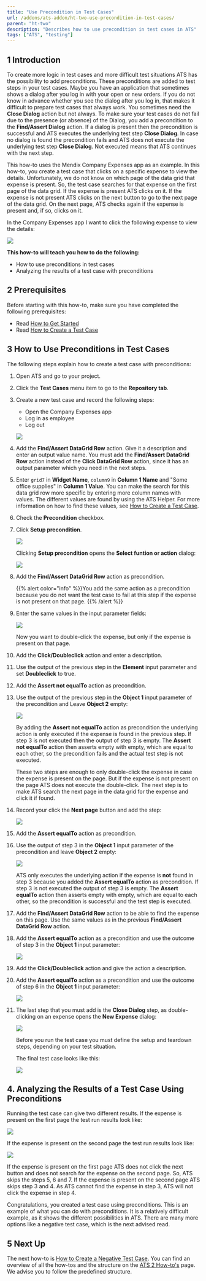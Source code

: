 ```yaml
---
title: "Use Precondition in Test Cases"
url: /addons/ats-addon/ht-two-use-precondition-in-test-cases/
parent: "ht-two"
description: "Describes how to use precondition in test cases in ATS"
tags: ["ATS", "testing"]
---
```


## 1 Introduction

To create more logic in test cases and more difficult test situations ATS has the possibility to add preconditions. These preconditions are added to test steps in your test cases. Maybe you have an application that sometimes shows a dialog after you log in with your open or new orders. If you do not know in advance whether you see the dialog after you log in, that makes it difficult to prepare test cases that always work. You sometimes need the **Close Dialog** action but not always. To make sure your test cases do not fail due to the presence (or absence) of the Dialog, you add a precondition to the **Find/Assert Dialog** action. If a dialog is present then the precondition is successful and ATS executes the underlying test step **Close Dialog**. In case no dialog is found the precondition fails and ATS does not execute the underlying test step **Close Dialog**. Not executed means that ATS continues with the next step.

This how-to uses the Mendix Company Expenses app as an example. In this how-to, you create a test case that clicks on a specific expense to view the details. Unfortunately, we do not know on which page of the data grid that expense is present. So, the test case searches for that expense on the first page of the data grid. If the expense is present ATS clicks on it. If the expense is not present ATS clicks on the next button to go to the next page of the data grid. On the next page, ATS checks again if the expense is present and, if so, clicks on it.  

In the Company Expenses app I want to click the following expense to view the details:

![](/attachments/addons/ats-addon/ht/ht-two/ht-two-use-precondition-in-test-cases/expense-to-click-on.png)

**This how-to will teach you how to do the following:**

* How to use preconditions in test cases
* Analyzing the results of a test case with preconditions

## 2 Prerequisites

Before starting with this how-to, make sure you have completed the following prerequisites:

* Read [How to Get Started](/addons/ats-addon/ht-two-getting-started/)
* Read [How to Create a Test Case](/addons/ats-addon/ht-two-create-a-test-case/)

## 3 How to Use Preconditions in Test Cases

The following steps explain how to create a test case with preconditions: 

1. Open ATS and go to your project.
2. Click the **Test Cases** menu item to go to the **Repository tab**.
3.  Create a new test case and record the following steps:
    * Open the Company Expenses app
    * Log in as employee
    * Log out

	![](/attachments/addons/ats-addon/ht/ht-two/ht-two-use-precondition-in-test-cases/beginning-of-test-case.png)

4. Add the **Find/Assert DataGrid Row** action. Give it a description and enter an output value name. You must add the **Find/Assert DataGrid Row** action instead of the **Click DataGrid Row** action, since it has an output parameter which you need in the next steps.
5. Enter `grid7` in **Widget Name**, `column9` in **Column 1 Name** and "Some office supplies" in **Column 1 Value**. You can make the search for this data grid row more specific by entering more column names with values. The different values are found by using the ATS Helper. For more information on how to find these values, see [How to Create a Test Case](/addons/ats-addon/ht-two-create-a-test-case/).
6. Check the **Precondition** checkbox.
7.  Click **Setup precondition**.

	![](/attachments/addons/ats-addon/ht/ht-two/ht-two-use-precondition-in-test-cases/find-datagrid-row.png)

	Clicking **Setup precondition** opens the **Select funtion or action** dialog:

	![](/attachments/addons/ats-addon/ht/ht-two/ht-two-use-precondition-in-test-cases/select-function-or-action.png)

8.  Add the **Find/Assert DataGrid Row** action as precondition. 

	{{% alert color="info" %}}You add the same action as a precondition because you do not want the test case to fail at this step if the expense is not present on that page.
	{{% /alert %}}

9.  Enter the same values in the input parameter fields:

	![](/attachments/addons/ats-addon/ht/ht-two/ht-two-use-precondition-in-test-cases/find-datagrid-row-precondition.png)

	Now you want to double-click the expense, but only if the expense is present on that page.

10. Add the **Click/Doubleclick** action and enter a description. 
11. Use the output of the previous step in the **Element** input parameter and set **Doubleclick** to true. 
11. Add the **Assert not equalTo** action as precondition.
12. Use the output of the previous step in the **Object 1** input parameter of the precondition and Leave **Object 2** empty:

	![](/attachments/addons/ats-addon/ht/ht-two/ht-two-use-precondition-in-test-cases/click-doubleclick-action.png)

	By adding the **Assert not equalTo** action as precondition the underlying action is only executed if the expense is found in the previous step. If step 3 is not executed then the output of step 3 is empty. The **Assert not equalTo** action then asserts empty with empty, which are equal to each other, so the precondition fails and the actual test step is not executed. 

	These two steps are enough to only double-click the expense in case the expense is present on the page. But if the expense is not present on the page ATS does not execute the double-click. The next step is to make ATS search the next page in the data grid for the expense and click it if found.

13. Record your click the **Next page** button and add the step:

	![](/attachments/addons/ats-addon/ht/ht-two/ht-two-use-precondition-in-test-cases/next-chunk.png)

14. Add the **Assert equalTo** action as precondition.
15. Use the output of step 3 in the **Object 1** input parameter of the precondition and leave **Object 2** empty: 

	![](/attachments/addons/ats-addon/ht/ht-two/ht-two-use-precondition-in-test-cases/click-widget-action.png)

	ATS only executes the underlying action if the expense is **not** found in step 3 because you added the **Assert equalTo** action as precondition. If step 3 is not executed the output of step 3 is empty. The **Assert equalTo** action then asserts empty with empty, which are equal to each other, so the precondition is successful and the test step is executed.

16. Add the **Find/Assert DataGrid Row** action to be able to find the expense on this page. Use the same values as in the previous **Find/Assert DataGrid Row** action.
17. Add the **Assert equalTo** action as a precondition and use the outcome of step 3 in the **Object 1** input parameter:

	![](/attachments/addons/ats-addon/ht/ht-two/ht-two-use-precondition-in-test-cases/find-expense-on-new-page.png)

18. Add the **Click/Doubleclick** action and give the action a description.
19. Add the **Assert equalTo** action as a precondition and use the outcome of step 6 in the **Object 1** input parameter:

	![](/attachments/addons/ats-addon/ht/ht-two/ht-two-use-precondition-in-test-cases/click-on-found-expense.png)

20. The last step that you must add is the **Close Dialog** step, as double-clicking on an expense opens the **New Expense** dialog:

	![](/attachments/addons/ats-addon/ht/ht-two/ht-two-use-precondition-in-test-cases/new-expense-dialog.png)

	Before you run the test case you must define the setup and teardown steps, depending on your test situation. 

	The final test case looks like this:

	![](/attachments/addons/ats-addon/ht/ht-two/ht-two-use-precondition-in-test-cases/setup-and-teardown.png)

## 4. Analyzing the Results of a Test Case Using Preconditions

Running the test case can give two different results. If the expense is present on the first page the test run results look like:

![](/attachments/addons/ats-addon/ht/ht-two/ht-two-use-precondition-in-test-cases/expense-on-first-page.png)

If the expense is present on the second page the test run results look like:

![](/attachments/addons/ats-addon/ht/ht-two/ht-two-use-precondition-in-test-cases/expense-on-second-page.png)

If the expense is present on the first page ATS does not click the next button and does not search for the expense on the second page. So, ATS skips the steps 5, 6 and 7. If the expense is present on the second page ATS skips step 3 and 4. As ATS cannot find the expense in step 3, ATS will not click the expense in step 4.

Congratulations, you created a test case using preconditions. This is an example of what you can do with preconditions. It is a relatively difficult example, as it shows the different possibilities in ATS. There are many more options like a negative test case, which is the next advised read. 

## 5 Next Up

The next how-to is [How to Create a Negative Test Case](/addons/ats-addon/ht-two-create-a-negative-test-case/). You can find an overview of all the how-tos and the structure on the [ATS 2 How-to's](/addons/ats-addon/ht-two/) page. We advise you to follow the predefined structure.
